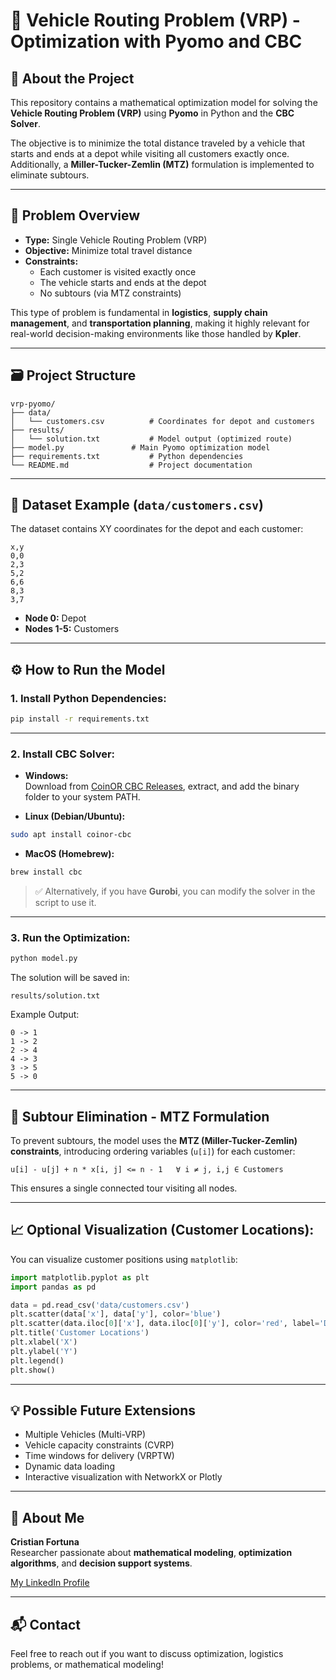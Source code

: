 # 🚚 Vehicle Routing Problem (VRP) - Optimization with Pyomo and CBC

## 📍 About the Project

This repository contains a mathematical optimization model for solving the **Vehicle Routing Problem (VRP)** using **Pyomo** in Python and the **CBC Solver**.

The objective is to minimize the total distance traveled by a vehicle that starts and ends at a depot while visiting all customers exactly once. Additionally, a **Miller-Tucker-Zemlin (MTZ)** formulation is implemented to eliminate subtours.

---

## 🎯 Problem Overview

- **Type:** Single Vehicle Routing Problem (VRP)
- **Objective:** Minimize total travel distance
- **Constraints:**
  - Each customer is visited exactly once
  - The vehicle starts and ends at the depot
  - No subtours (via MTZ constraints)

This type of problem is fundamental in **logistics**, **supply chain management**, and **transportation planning**, making it highly relevant for real-world decision-making environments like those handled by **Kpler**.

---

## 🗃️ Project Structure

```
vrp-pyomo/
├── data/
│   └── customers.csv          # Coordinates for depot and customers
├── results/
│   └── solution.txt           # Model output (optimized route)
├── model.py               # Main Pyomo optimization model
├── requirements.txt           # Python dependencies
└── README.md                  # Project documentation
```

---

## 📌 Dataset Example (`data/customers.csv`)

The dataset contains XY coordinates for the depot and each customer:

```
x,y
0,0
2,3
5,2
6,6
8,3
3,7
```

- **Node 0:** Depot  
- **Nodes 1-5:** Customers

---

## ⚙️ How to Run the Model

### 1. Install Python Dependencies:

```bash
pip install -r requirements.txt
```

---

### 2. Install CBC Solver:

- **Windows:**  
Download from [CoinOR CBC Releases](https://github.com/coin-or/Cbc/releases), extract, and add the binary folder to your system PATH.

- **Linux (Debian/Ubuntu):**
```bash
sudo apt install coinor-cbc
```

- **MacOS (Homebrew):**
```bash
brew install cbc
```

> ✅ Alternatively, if you have **Gurobi**, you can modify the solver in the script to use it.

---

### 3. Run the Optimization:

```bash
python model.py
```

The solution will be saved in:

```
results/solution.txt
```

Example Output:

```
0 -> 1
1 -> 2
2 -> 4
4 -> 3
3 -> 5
5 -> 0
```

---

## 🛑 Subtour Elimination - MTZ Formulation

To prevent subtours, the model uses the **MTZ (Miller-Tucker-Zemlin) constraints**, introducing ordering variables (`u[i]`) for each customer:

```
u[i] - u[j] + n * x[i, j] <= n - 1   ∀ i ≠ j, i,j ∈ Customers
```

This ensures a single connected tour visiting all nodes.

---

## 📈 Optional Visualization (Customer Locations):

You can visualize customer positions using `matplotlib`:

```python
import matplotlib.pyplot as plt
import pandas as pd

data = pd.read_csv('data/customers.csv')
plt.scatter(data['x'], data['y'], color='blue')
plt.scatter(data.iloc[0]['x'], data.iloc[0]['y'], color='red', label='Depot')
plt.title('Customer Locations')
plt.xlabel('X')
plt.ylabel('Y')
plt.legend()
plt.show()
```

---

## 💡 Possible Future Extensions

- Multiple Vehicles (Multi-VRP)
- Vehicle capacity constraints (CVRP)
- Time windows for delivery (VRPTW)
- Dynamic data loading
- Interactive visualization with NetworkX or Plotly

---

## 👤 About Me

**Cristian Fortuna**  
Researcher passionate about **mathematical modeling**, **optimization algorithms**, and **decision support systems**.

[My LinkedIn Profile](https://www.linkedin.com/in/cristianfortunareis/)

---

## 📬 Contact

Feel free to reach out if you want to discuss optimization, logistics problems, or mathematical modeling!
